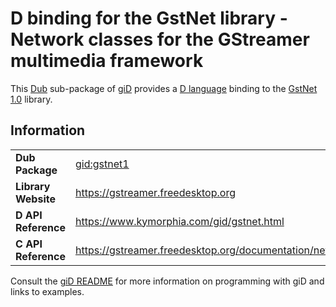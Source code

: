 # D binding for the GstNet library - Network classes for the GStreamer multimedia framework

This [Dub](https://dub.pm/) sub-package of [giD](https://gid.dub.pm) provides a [D language](https://www.dlang.org) binding to the [GstNet 1.0](https://gstreamer.freedesktop.org) library.

## Information

|     |     |
| --- | --- |
| **Dub Package**          | [gid:gstnet1](https://code.dlang.org/packages/gid%3Agstnet1)                     |
| **Library Website**      | https://gstreamer.freedesktop.org                                                |
| **D API Reference**      | https://www.kymorphia.com/gid/gstnet.html                                        |
| **C API Reference**      | https://gstreamer.freedesktop.org/documentation/net/index.html                   |

Consult the [giD README](https://github.com/Kymorphia/gid) for more information on programming with giD and links to examples.
